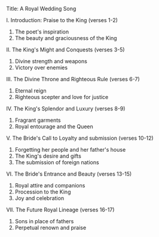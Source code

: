 Title: A Royal Wedding Song

I. Introduction: Praise to the King (verses 1-2)
1. The poet's inspiration
2. The beauty and graciousness of the King

II. The King's Might and Conquests (verses 3-5)
1. Divine strength and weapons
2. Victory over enemies

III. The Divine Throne and Righteous Rule (verses 6-7)
1. Eternal reign
2. Righteous scepter and love for justice

IV. The King's Splendor and Luxury (verses 8-9)
1. Fragrant garments
2. Royal entourage and the Queen

V. The Bride's Call to Loyalty and submission (verses 10-12)
1. Forgetting her people and her father's house
2. The King's desire and gifts
3. The submission of foreign nations

VI. The Bride's Entrance and Beauty (verses 13-15)
1. Royal attire and companions
2. Procession to the King
3. Joy and celebration

VII. The Future Royal Lineage (verses 16-17)
1. Sons in place of fathers
2. Perpetual renown and praise